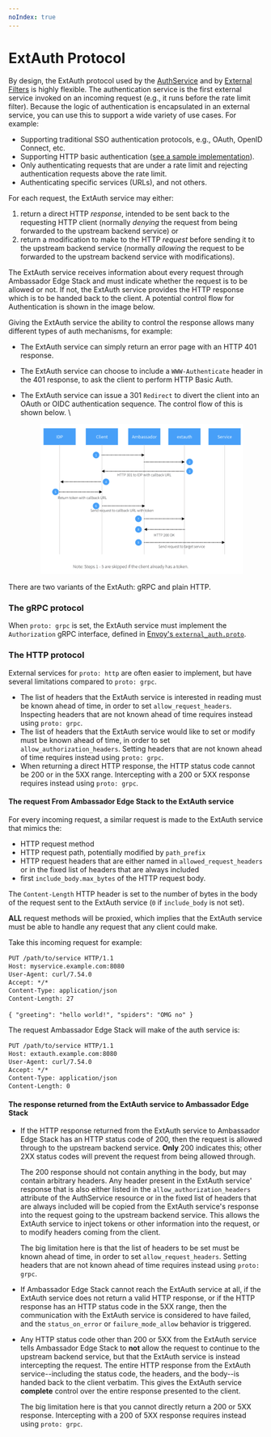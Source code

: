 ```yaml
---
noIndex: true
---
```


# ExtAuth Protocol

By design, the ExtAuth protocol used by the [AuthService](authentication-service.md) and by [External Filters](../filters/using-external-filters.md) is highly flexible. The authentication service is the first external service invoked on an incoming request (e.g., it runs before the rate limit filter). Because the logic of authentication is encapsulated in an external service, you can use this to support a wide variety of use cases. For example:

* Supporting traditional SSO authentication protocols, e.g., OAuth, OpenID Connect, etc.
* Supporting HTTP basic authentication ([see a sample implementation](https://github.com/datawire/ambassador-auth-httpbasic)).
* Only authenticating requests that are under a rate limit and rejecting authentication requests above the rate limit.
* Authenticating specific services (URLs), and not others.

For each request, the ExtAuth service may either:

1. return a direct HTTP _response_, intended to be sent back to the requesting HTTP client (normally _denying_ the request from being forwarded to the upstream backend service) or
2. return a modification to make to the HTTP _request_ before sending it to the upstream backend service (normally _allowing_ the request to be forwarded to the upstream backend service with modifications).

The ExtAuth service receives information about every request through Ambassador Edge Stack and must indicate whether the request is to be allowed or not. If not, the ExtAuth service provides the HTTP response which is to be handed back to the client. A potential control flow for Authentication is shown in the image below.

Giving the ExtAuth service the ability to control the response allows many different types of auth mechanisms, for example:

* The ExtAuth service can simply return an error page with an HTTP 401 response.
* The ExtAuth service can choose to include a `WWW-Authenticate` header in the 401 response, to ask the client to perform HTTP Basic Auth.
*   The ExtAuth service can issue a 301 `Redirect` to divert the client into an OAuth or OIDC authentication sequence. The control flow of this is shown below. \


    <figure><img src="../../.gitbook/assets/00 aes 19.png" alt=""><figcaption></figcaption></figure>

There are two variants of the ExtAuth: gRPC and plain HTTP.

### The gRPC protocol

When `proto: grpc` is set, the ExtAuth service must implement the `Authorization` gRPC interface, defined in [Envoy's `external_auth.proto`](https://github.com/emissary-ingress/emissary/blob/master/api/envoy/service/auth/v3/external_auth.proto).

### The HTTP protocol

External services for `proto: http` are often easier to implement, but have several limitations compared to `proto: grpc`.

* The list of headers that the ExtAuth service is interested in reading must be known ahead of time, in order to set `allow_request_headers`. Inspecting headers that are not known ahead of time requires instead using `proto: grpc`.
* The list of headers that the ExtAuth service would like to set or modify must be known ahead of time, in order to set `allow_authorization_headers`. Setting headers that are not known ahead of time requires instead using `proto: grpc`.
* When returning a direct HTTP response, the HTTP status code cannot be 200 or in the 5XX range. Intercepting with a 200 or 5XX response requires instead using `proto: grpc`.

#### The request From Ambassador Edge Stack to the ExtAuth service

For every incoming request, a similar request is made to the ExtAuth service that mimics the:

* HTTP request method
* HTTP request path, potentially modified by `path_prefix`
* HTTP request headers that are either named in `allowed_request_headers` or in the fixed list of headers that are always included
* first `include_body.max_bytes` of the HTTP request body.

The `Content-Length` HTTP header is set to the number of bytes in the body of the request sent to the ExtAuth service (`0` if `include_body` is not set).

**ALL** request methods will be proxied, which implies that the ExtAuth service must be able to handle any request that any client could make.

Take this incoming request for example:

```
PUT /path/to/service HTTP/1.1
Host: myservice.example.com:8080
User-Agent: curl/7.54.0
Accept: */*
Content-Type: application/json
Content-Length: 27

{ "greeting": "hello world!", "spiders": "OMG no" }
```

The request Ambassador Edge Stack will make of the auth service is:

```
PUT /path/to/service HTTP/1.1
Host: extauth.example.com:8080
User-Agent: curl/7.54.0
Accept: */*
Content-Type: application/json
Content-Length: 0
```

#### The response returned from the ExtAuth service to Ambassador Edge Stack

*   If the HTTP response returned from the ExtAuth service to Ambassador Edge Stack has an HTTP status code of 200, then the request is allowed through to the upstream backend service. **Only** 200 indicates this; other 2XX status codes will prevent the request from being allowed through.

    The 200 response should not contain anything in the body, but may contain arbitrary headers. Any header present in the ExtAuth service' response that is also either listed in the `allow_authorization_headers` attribute of the AuthService resource or in the fixed list of headers that are always included will be copied from the ExtAuth service's response into the request going to the upstream backend service. This allows the ExtAuth service to inject tokens or other information into the request, or to modify headers coming from the client.

    The big limitation here is that the list of headers to be set must be known ahead of time, in order to set `allow_request_headers`. Setting headers that are not known ahead of time requires instead using `proto: grpc`.
* If Ambassador Edge Stack cannot reach the ExtAuth service at all, if the ExtAuth service does not return a valid HTTP response, or if the HTTP response has an HTTP status code in the 5XX range, then the communication with the ExtAuth service is considered to have failed, and the `status_on_error` or `failure_mode_allow` behavior is triggered.
*   Any HTTP status code other than 200 or 5XX from the ExtAuth service tells Ambassador Edge Stack to **not** allow the request to continue to the upstream backend service, but that the ExtAuth service is instead intercepting the request. The entire HTTP response from the ExtAuth service--including the status code, the headers, and the body--is handed back to the client verbatim. This gives the ExtAuth service **complete** control over the entire response presented to the client.

    The big limitation here is that you cannot directly return a 200 or 5XX response. Intercepting with a 200 of 5XX response requires instead using `proto: grpc`.
